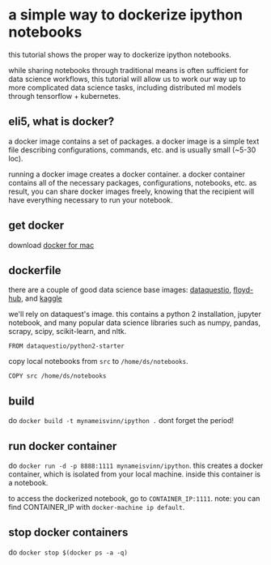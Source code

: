 # a simple way to dockerize ipython notebooks
this tutorial shows the proper way to dockerize ipython notebooks. 

while sharing notebooks through traditional means is often sufficient for data science workflows, this tutorial will allow us to work our way up to more complicated data science tasks, including distributed ml models through tensorflow + kubernetes.

## eli5, what is docker?
a docker image contains a set of packages. a docker image is a simple text file describing configurations, commands, etc. and is usually small (~5-30 loc).

running a docker image creates a docker container. a docker container contains all of the necessary packages, configurations, notebooks, etc. as result, you can share docker images freely, knowing that the recipient will have everything necessary to run your notebook.

## get docker
download [docker for mac](https://docs.docker.com/docker-for-mac/install/)

## dockerfile
there are a couple of good data science base images: [dataquestio](https://hub.docker.com/r/dataquestio/python2-starter/), [floyd-hub](https://github.com/floydhub), and [kaggle](https://github.com/Kaggle/docker-python)

we'll rely on dataquest's image. this contains a python 2 installation, jupyter notebook, and many popular data science libraries such as numpy, pandas, scrapy, scipy, scikit-learn, and nltk.

```
FROM dataquestio/python2-starter
```
copy local notebooks from `src` to `/home/ds/notebooks`.
```
COPY src /home/ds/notebooks
```


## build
do `docker build -t mynameisvinn/ipython .`
dont forget the period!

## run docker container
do `docker run -d -p 8888:1111 mynameisvinn/ipython`. this creates a docker container, which is isolated from your local machine. inside this container is a notebook.

to access the dockerized notebook, go to `CONTAINER_IP:1111`. note: you can find CONTAINER_IP with `docker-machine ip default`. 

## stop docker containers
do `docker stop $(docker ps -a -q)`